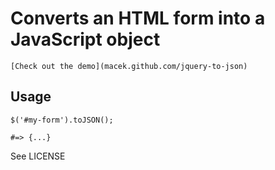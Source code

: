 # Converts an HTML form into a JavaScript object

    [Check out the demo](macek.github.com/jquery-to-json)

## Usage

    $('#my-form').toJSON();
    
    #=> {...}

See LICENSE
